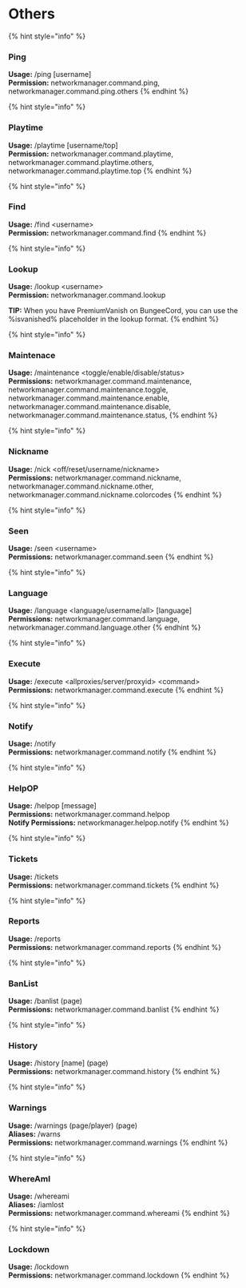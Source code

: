 # Others

{% hint style="info" %}
###  Ping

**Usage:** /ping \[username\]  
**Permission:** networkmanager.command.ping, networkmanager.command.ping.others
{% endhint %}

{% hint style="info" %}
###  Playtime

**Usage:** /playtime \[username/top\]  
**Permission:** networkmanager.command.playtime, networkmanager.command.playtime.others, networkmanager.command.playtime.top
{% endhint %}

{% hint style="info" %}
###  Find

**Usage:** /find &lt;username&gt;  
**Permission:** networkmanager.command.find
{% endhint %}

{% hint style="info" %}
###  Lookup

**Usage:** /lookup &lt;username&gt;  
**Permission:** networkmanager.command.lookup

**TIP:** When you have PremiumVanish on BungeeCord, you can use the %isvanished% placeholder in the lookup format.
{% endhint %}

{% hint style="info" %}
###  Maintenace

**Usage:** /maintenance &lt;toggle/enable/disable/status&gt;  
**Permissions:** networkmanager.command.maintenance,  
networkmanager.command.maintenance.toggle,  
networkmanager.command.maintenance.enable,  
networkmanager.command.maintenance.disable,  
networkmanager.command.maintenance.status,
{% endhint %}

{% hint style="info" %}
###  Nickname

**Usage:** /nick &lt;off/reset/username/nickname&gt;  
**Permissions:** networkmanager.command.nickname, networkmanager.command.nickname.other, networkmanager.command.nickname.colorcodes
{% endhint %}

{% hint style="info" %}
###  Seen

**Usage:** /seen &lt;username&gt;  
**Permissions:** networkmanager.command.seen
{% endhint %}

{% hint style="info" %}
###  Language

**Usage:** /language &lt;language/username/all&gt; \[language\]  
**Permissions:** networkmanager.command.language, networkmanager.command.language.other
{% endhint %}

{% hint style="info" %}
###  Execute

**Usage:** /execute &lt;allproxies/server/proxyid&gt; &lt;command&gt;  
**Permissions:** networkmanager.command.execute
{% endhint %}

{% hint style="info" %}
###  Notify

**Usage:** /notify  
**Permissions:** networkmanager.command.notify
{% endhint %}

{% hint style="info" %}
###  HelpOP

**Usage:** /helpop \[message\]  
**Permissions:** networkmanager.command.helpop  
**Notify Permissions:** networkmanager.helpop.notify
{% endhint %}

{% hint style="info" %}
###  Tickets

**Usage:** /tickets  
**Permissions:** networkmanager.command.tickets
{% endhint %}

{% hint style="info" %}
###  Reports

**Usage:** /reports  
**Permissions:** networkmanager.command.reports
{% endhint %}

{% hint style="info" %}
###  BanList

**Usage:** /banlist \(page\)  
**Permissions:** networkmanager.command.banlist
{% endhint %}

{% hint style="info" %}
###  History

**Usage:** /history \[name\] \(page\)  
**Permissions:** networkmanager.command.history
{% endhint %}

{% hint style="info" %}
###  Warnings

**Usage:** /warnings \(page/player\) \(page\)  
**Aliases:** /warns  
**Permissions:** networkmanager.command.warnings
{% endhint %}

{% hint style="info" %}
###  WhereAmI

**Usage:** /whereami  
**Aliases:** /iamlost  
**Permissions:** networkmanager.command.whereami
{% endhint %}

{% hint style="info" %}
### Lockdown

**Usage:** /lockdown  
**Permissions:** networkmanager.command.lockdown
{% endhint %}

